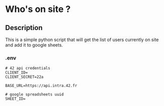 # Who's on site ?
## Description
This is a simple python script that will get the list of users currently on site and add it to google sheets.


### .env
```
# 42 api credentials
CLIENT_ID=
CLIENT_SECRET=22a

BASE_URL=https://api.intra.42.fr

# google spreadsheets uuid
SHEET_ID=
```
